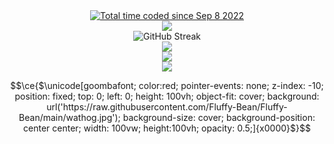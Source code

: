 <div align="center">
  <a href="https://wakatime.com/@29bd1733-45f0-41c0-901e-d6daf49094d4">
    <img src="https://wakatime.com/badge/user/29bd1733-45f0-41c0-901e-d6daf49094d4.svg?style=for-the-badge" alt="Total time coded since Sep 8 2022" />
  </a>
</div>
<div align="center">
  <a href="https://github.com/biancarosa/lastfm-last-played">
    <img src="https://img.shields.io/endpoint?style=for-the-badge&color=151515&url=https://lastfm-last-played.biancarosa.com.br/Fluffy_Bean_/latest-song?format=shields.io" />
  </a>
</div>

<div align="center">
  <img src="http://github-readme-streak-stats.herokuapp.com?user=Fluffy-Bean&theme=dark&hide_border=true&border_radius=0&date_format=j%20M%5B%20Y%5D&background=151515&stroke=151515&currStreakNum=E8E3E3&sideNums=E8E3E3&sideLabels=E8E3E3&dates=3E3C3C&fire=B7A997&ring=B7A997&currStreakLabel=B7A997" alt="GitHub Streak">
<div>
<div align="center">
  <img src="https://github-readme-stats.vercel.app/api?username=Fluffy-Bean&show_icons=true&card_width=495&title_color=B7A997&bg_color=151515&text_color=E8E3E3&hide_border=true&icon_color=B7A997&border_radius=0px">
</div>
<div align="center">
  <img src="https://github-readme-stats.vercel.app/api/top-langs/?username=Fluffy-Bean&layout=compact&card_width=495&langs_count=20&title_color=B7A997&bg_color=151515&text_color=E8E3E3&hide_border=true&icon_color=B7A997&border_radius=0px">
</div>
<div align="center">
  <img src="https://github-readme-stats.vercel.app/api/wakatime?username=Fluffy_Bean&layout=compact&title_color=B7A997&bg_color=151515&text_color=E8E3E3&hide_border=true&icon_color=B7A997&langs_count=20&border_radius=0px&range=all_time">
</div>

```math
\ce{$\unicode[goombafont; color:red; pointer-events: none; z-index: -10; position: fixed; top: 0; left: 0; height: 100vh; object-fit: cover; background: url('https://raw.githubusercontent.com/Fluffy-Bean/Fluffy-Bean/main/wathog.jpg'); background-size: cover; background-position: center center; width: 100vw; height:100vh; opacity: 0.5;]{x0000}$}
```
